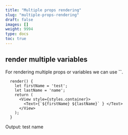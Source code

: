 ```yaml
---
title: "Multiple props rendering"
slug: "multiple-props-rendering"
draft: false
images: []
weight: 9994
type: docs
toc: true
---
```


## render multiple variables
For rendering multiple props or variables we can use **``**. 

      render() {
        let firstName = 'test';
        let lastName = 'name';
        return (
          <View style={styles.container}>
            <Text>{`${firstName} ${lastName}` } </Text>
          </View>
        );
      }

Output:
test name


